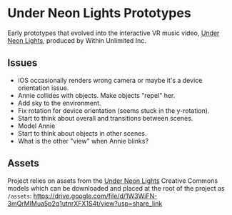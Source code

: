 # Under Neon Lights Prototypes

Early prototypes that evolved into the interactive VR music video, [Under Neon Lights](https://jonobr1.github.io/neon-lights), produced by Within Unlimited Inc.

## Issues

+ iOS occasionally renders wrong camera or maybe it's a device orientation issue.
+ Annie collides with objects. Make objects "repel" her.
+ Add sky to the environment.
+ Fix rotation for device orientation (seems stuck in the y-rotation).
+ Start to think about overall and transitions between scenes.
+ Model Annie
+ Start to think about objects in other scenes.
+ What is the other "view" when Annie blinks?

## Assets

Project relies on assets from the [Under Neon Lights](https://jonobr1.github.io/neon-lights) Creative Commons models which can be downloaded and placed at the root of the project as `/assets`: https://drive.google.com/file/d/1W3WiFN-3mQrMIMua5p2q1utnrXFX1S4t/view?usp=share_link